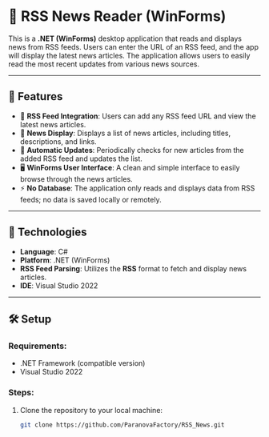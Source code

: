 # 📰 RSS News Reader (WinForms)

This is a **.NET (WinForms)** desktop application that reads and displays news from RSS feeds. Users can enter the URL of an RSS feed, and the app will display the latest news articles. The application allows users to easily read the most recent updates from various news sources.

---

## 🚀 Features

- 📡 **RSS Feed Integration**: Users can add any RSS feed URL and view the latest news articles.
- 📰 **News Display**: Displays a list of news articles, including titles, descriptions, and links.
- 🔄 **Automatic Updates**: Periodically checks for new articles from the added RSS feed and updates the list.
- 🖥 **WinForms User Interface**: A clean and simple interface to easily browse through the news articles.
- ⚡ **No Database**: The application only reads and displays data from RSS feeds; no data is saved locally or remotely.

---

## 🧱 Technologies

- **Language**: C#
- **Platform**: .NET (WinForms)
- **RSS Feed Parsing**: Utilizes the **RSS** format to fetch and display news articles.
- **IDE**: Visual Studio 2022

---

## 🛠 Setup

### Requirements:
- .NET Framework (compatible version)
- Visual Studio 2022

### Steps:
1. Clone the repository to your local machine:
   ```bash
   git clone https://github.com/ParanovaFactory/RSS_News.git
